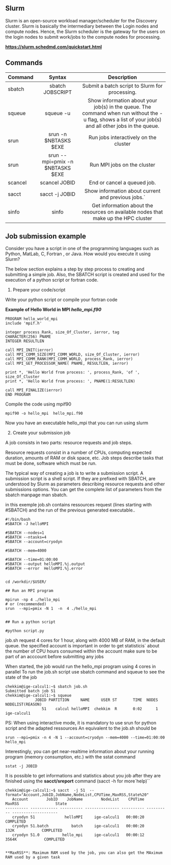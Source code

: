 ## Slurm

Slurm is an open-source workload manager/scheduler for the Discovery cluster. Slurm is basically the intermediary between the Login nodes and compute nodes. Hence, the Slurm scheduler is the gateway for the users on the login nodes to submit work/jobs to the compute nodes for processing.


__https://slurm.schedmd.com/quickstart.html__


## Commands


| Command  | Syntax | Description |
| ------------- |:-------------:|:-------------:|
|    sbatch   |sbatch JOBSCRIPT      |Submit a batch script to Slurm for processing.      |
|    squeue  | squeue -u      |Show information about your job(s) in the queue. The command when run without the -u flag, shows a list of your job(s) and all other jobs in the queue.      |
| srun       | srun  -n $NBTASKS $EXE    |  Run jobs interactively  on the cluster    |
| srun       | srun  --mpi=pmix -n $NBTASKS $EXE    |  Run MPI jobs on the cluster    |
| scancel       |  scancel JOBID    | End or cancel a queued job.     |
| sacct       |  sacct -j JOBID     | Show information about current and previous jobs.`      |
| sinfo      |  sinfo    | Get information about the resources on available nodes that make up the HPC cluster      |


## Job submission example 

Consider you have a script in one of the programming languages such as Python, MatLab, C, Fortran , or Java. How would you execute it using Slurm?

The below section explains a step by step process to creating and submitting a simple job. Also, the SBATCH script is created and used for the execution of a python script or fortran code.

1. Prepare your code/script

Write your python script or compile your fortran code 

**Example of Hello World in MPI _hello_mpi.f90_**

```
PROGRAM hello_world_mpi
include 'mpif.h'

integer process_Rank, size_Of_Cluster, ierror, tag
CHARACTER(256) PNAME
INTEGER RESULTLEN

call MPI_INIT(ierror)
call MPI_COMM_SIZE(MPI_COMM_WORLD, size_Of_Cluster, ierror)
call MPI_COMM_RANK(MPI_COMM_WORLD, process_Rank, ierror)
call MPI_GET_PROCESSOR_NAME( PNAME, RESULTLEN, ierror)

print *, 'Hello World from process: ', process_Rank, 'of ', size_Of_Cluster
print *, 'Hello World from process: ', PNAME(1:RESULTLEN)

call MPI_FINALIZE(ierror)
END PROGRAM
```

Compile the code using mpif90
```
mpif90 -o hello_mpi  hello_mpi.f90
```
Now you have an executable hello_mpi that you can run using slurm

2. Create your submission job

A job consists in two parts: resource requests and job steps.

Resource requests consist in a number of CPUs, computing expected duration, amounts of RAM or disk space, etc. Job steps describe tasks that must be done, software which must be run.

The typical way of creating a job is to write a submission script. A submission script is a shell script. If they are prefixed with SBATCH, are understood by Slurm as parameters describing resource requests and other submissions options. You can get the complete list of parameters from the sbatch manpage man sbatch.

in this exemple job.sh contains ressources request (lines starting with #SBATCH) and the run of the previous generated executable..

```
#!/bin/bash
#SBATCH -J helloMPI 

#SBATCH --nodes=1
#SBATCH --ntasks=4
#SBATCH --account=cryodyn

#SBATCH --mem=4000

#SBATCH --time=01:00:00
#SBATCH --output helloMPI.%j.output
#SBATCH --error  HelloMPI.%j.error


cd /workdir/$USER/

## Run an MPI program

mpirun -np 4 ./hello_mpi
# or (recommended)
srun  --mpi=pmix -N 1  -n  4 ./hello_mpi


## Run a python script 

#python script.py

```

job.sh request 4 cores for 1 hour, along with 4000 MB of RAM, in the default queue. 
the specified account is important in order to get statisticis` about the number of CPU hours consumed within the account
make sure to be part of an acccount before submitting any jobs

When started, the job would run the hello_mpi program using 4 cores in parallel 
To run the job.sh script use sbatch command and squeue to see the state of the job

```
chekkim@ige-calcul1:~$ sbatch job.sh
Submitted batch job 51
chekkim@ige-calcul1:~$ squeue
             JOBID PARTITION     NAME     USER ST       TIME  NODES NODELIST(REASON)
                51    calcul helloMPI  chekkim  R       0:02      1 ige-calcul1
```
PS: When using interactive mode, it is mandatory to use  srun for python script and the adapted ressources
An equivalent to the job.sh should be
```
srun --mpi=pmix -n 4 -N 1 --account=cryodyn --mem=4000 --time=01:00:00 hello_mpi
```


Interestingly, you can get near-realtime information about your running program (memory consumption, etc.) with the sstat command

```
sstat -j JOBID
```

It is possible to get informations and statistics  about you job after they are finished using the **sacct/sreport** command (sacct -h for more`help)``

```
chekkim@ige-calcul1:~$ sacct  -j 51  --format="Account,JobID,JobName,NodeList,CPUTime,MaxRSS,State%20"
   Account        JobID    JobName        NodeList    CPUTime     MaxRSS                State
---------- ------------ ---------- --------------- ---------- ---------- --------------------
   cryodyn 51             helloMPI     ige-calcul1   00:00:20                       COMPLETED
   cryodyn 51.batch          batch     ige-calcul1   00:00:20       132K            COMPLETED
   cryodyn 51.0          hello_mpi     ige-calcul1   00:00:12      3564K            COMPLETED


**MaxRSS**: Maximum RAM used by the job, you can also get the MAximum RAM used by a given task
```
